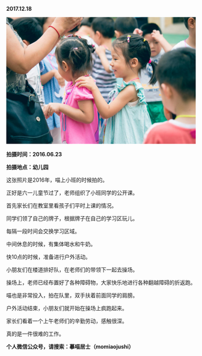 
          
            
**2017.12.18**



![](img/51001-3df9c0bafbbcac27.jpg)




**拍摄时间：2016.06.23**

**拍摄地点：幼儿园**

这张照片是2016年，喵上小班的时候拍的。

正好是六一儿童节过了，老师组织了小班同学的公开课。

首先家长们在教室里看孩子们平时上课的情况。

同学们领了自己的牌子，根据牌子在自己的学习区玩儿。

每隔一段时间会交换学习区域。

中间休息的时候，有集体喝水和牛奶。

快10点的时候，准备进行户外活动。

小朋友们在楼道排好队，在老师们的带领下一起去操场。

操场上，老师已经布置好了各种障碍物，大家快乐地进行各种翻越障碍的折返跑。

喵也是非常投入，拍在队里，双手扶着前面同学的肩膀。

户外活动结束，小朋友们就开始在操场上疯跑起来。

家长们看着一个上午老师们的辛勤劳动，感触很深。

真的是一件很难的工作。


**个人微信公众号，请搜索：摹喵居士（momiaojushi）**

          
        